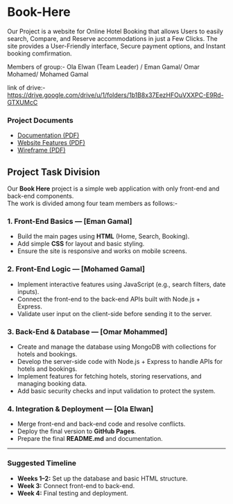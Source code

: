 # Book-Here
Our Project is a website for Online Hotel Booking that allows Users to easily search, Compare, and Reserve accommodations in just a Few Clicks. The site provides a User-Friendly interface, Secure payment options, and Instant booking comfirmation. 

Members of group:-
Ola Elwan (Team Leader) /
Eman Gamal/
Omar Mohamed/
Mohamed Gamal


link of drive:-    https://drive.google.com/drive/u/1/folders/1b1B8x37EezHFOuVXXPC-E9Rd-GTXUMcC

### Project Documents

- [Documentation (PDF)](docs/project-documentation.pdf)
- [Website Features (PDF)](docs/project-features.pdf)
- [Wireframe (PDF)](docs/project-wireframe.pdf)

## Project Task Division

Our **Book Here** project is a simple web application with only front-end and back-end components.  
The work is divided among four team members as follows:-

### 1. Front-End Basics  — [Eman Gamal]
- Build the main pages using **HTML** (Home, Search, Booking).
- Add simple **CSS** for layout and basic styling.
- Ensure the site is responsive and works on mobile screens.

### 2. Front-End Logic  — [Mohamed Gamal]
- Implement interactive features using JavaScript (e.g., search filters, date inputs).
- Connect the front-end to the back-end APIs built with Node.js + Express.
- Validate user input on the client-side before sending it to the server.

### 3. Back-End & Database  — [Omar Mohammed]
- Create and manage the database using MongoDB with collections for hotels and bookings.
- Develop the server-side code with Node.js + Express to handle APIs for hotels and bookings.
- Implement features for fetching hotels, storing reservations, and managing booking data.
- Add basic security checks and input validation to protect the system.

### 4. Integration & Deployment  — [Ola Elwan]
- Merge front-end and back-end code and resolve conflicts.
- Deploy the final version to **GitHub Pages**.
- Prepare the final **README.md** and documentation.

---

### Suggested Timeline
- **Weeks 1–2:** Set up the database and basic HTML structure.  
- **Week 3:** Connect front-end to back-end.  
- **Week 4:** Final testing and deployment.

 
